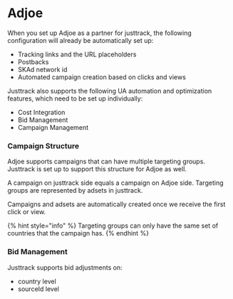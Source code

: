# Adjoe

When you set up Adjoe as a partner for justtrack, the following configuration will already be automatically set up:

* Tracking links and the URL placeholders
* Postbacks
* SKAd network id
* Automated campaign creation based on clicks and views

Justtrack also supports the following UA automation and optimization features, which need to be set up individually:

* Cost Integration
* Bid Management
* Campaign Management

### Campaign Structure

Adjoe supports campaigns that can have multiple targeting groups. Justtrack is set up to support this structure for Adjoe as well.

A campaign on justtrack side equals a campaign on Adjoe side. Targeting groups are represented by adsets in justtrack.

Campaigns and adsets are automatically created once we receive the first click or view.

{% hint style="info" %}
Targeting groups can only have the same set of countries that the campaign has.
{% endhint %}

### Bid Management

Justtrack supports bid adjustments on:

* country level
* sourceId level
